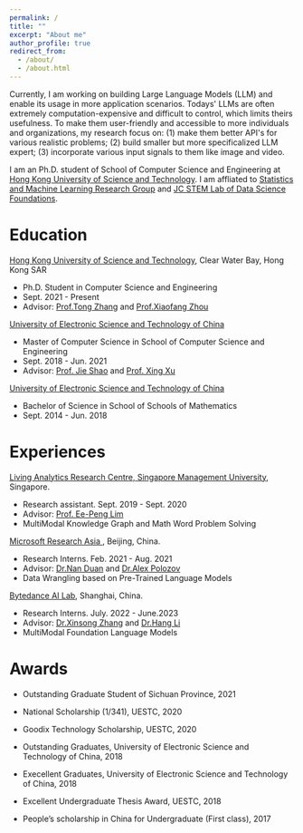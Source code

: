 ```yaml
---
permalink: /
title: ""
excerpt: "About me"
author_profile: true
redirect_from: 
  - /about/
  - /about.html
---
```


Currently, I am working on building Large Language Models (LLM) and enable its usage in more application scenarios. Todays' LLMs are often extremely computation-expensive and difficult to control, which limits theirs usefulness. To make them user-friendly and accessible to more individuals and organizations, my research focus on: (1) make them better API's for various realistic problems; (2) build smaller but more specificalized LLM expert; (3) incorporate various input signals to them like image and video. 

I am an Ph.D. student of School of Computer Science and Engineering at [Hong Kong University of Science and Technology](https://hkust.edu.hk/). I am affliated to [Statistics and Machine Learning Research Group](https://statml.hkust.edu.hk/) and [JC STEM Lab of Data Science Foundations](https://cse.hkust.edu.hk/dsf/). 


Education
======
[Hong Kong University of Science and Technology](https://hkust.edu.hk/), Clear Water Bay, Hong Kong SAR
- Ph.D. Student in Computer Science and Engineering
- Sept. 2021 - Present
- Advisor: [Prof.Tong Zhang](http://tongzhang-ml.org/) and [Prof.Xiaofang Zhou](https://sites.google.com/view/xiaofang-zhou)

[University of Electronic Science and Technology of China](https://www.uestc.edu.cn/) 
- Master of Computer Science in School of Computer Science and Engineering
- Sept. 2018 - Jun. 2021
- Advisor: [Prof. Jie Shao](http://cfm.uestc.edu.cn/~shaojie/) and [Prof. Xing Xu](https://interxuxing.github.io/)

[University of Electronic Science and Technology of China](https://www.uestc.edu.cn/) 
- Bachelor of Science in School of Schools of Mathematics
- Sept. 2014 - Jun. 2018



Experiences
======


<p><a href="https://larc.smu.edu.sg/"><span class="author">Living Analytics Research Centre, Singapore Management University</span></a>, Singapore. </p>

- Research assistant. Sept. 2019 - Sept. 2020 
- Advisor: <a href="https://sites.google.com/site/aseplim/"><span class="author">Prof. Ee-Peng Lim</span></a> <br>
- MultiModal Knowledge Graph and Math Word Problem Solving 


<p><a href=""><span class="author">Microsoft Research Asia </span></a>, Beijing, China. </p>

- Research Interns. Feb. 2021 - Aug. 2021 
- Advisor: <a href="https://nanduan.github.io/"><span class="author">Dr.Nan Duan</span></a> and <a href="https://alexpolozov.com/"><span class="author">Dr.Alex Polozov</span></a> <br>
- Data Wrangling based on Pre-Trained Language Models

<p><a href=""><span class="author">Bytedance AI Lab</span></a>, Shanghai, China. </p>

- Research Interns. July. 2022 - June.2023
- Advisor: <a href="https://scholar.google.com/citations?user=BnSQUocAAAAJ&hl=zh-CN"><span class="author">Dr.Xinsong Zhang</span></a> and <a href="https://scholar.google.com/citations?user=nTl5mSwAAAAJ&hl=zh-CN"><span class="author">Dr.Hang Li</span></a> <br>
- MultiModal Foundation Language Models


Awards
======

- Outstanding Graduate Student of Sichuan Province, 2021 <vr>

- National Scholarship (1/341), UESTC, 2020 <vr>	

- Goodix Technology Scholarship, UESTC, 2020 <vr>

- Outstanding Graduates, University of Electronic Science and Technology of China, 2018 <vr>

- Execellent Graduates, University of Electronic Science and Technology of China, 2018 <vr>

- Excellent Undergraduate Thesis Award, UESTC, 2018 <vr>

- People’s scholarship in China for Undergraduate (First class), 2017 <vr>







